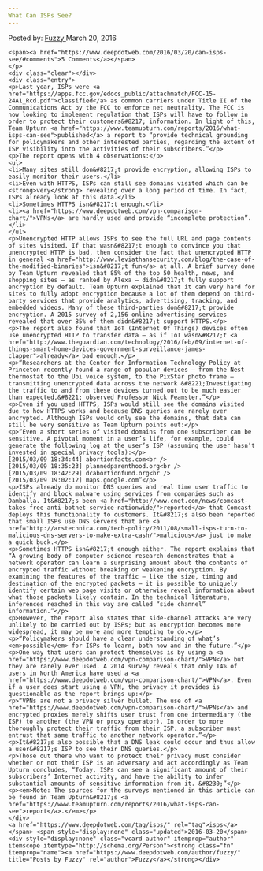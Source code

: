 ```yaml
---
What Can ISPs See?
---
```

<article class="post-listing post-13525 post type-post status-publish format-standard has-post-thumbnail hentry  tag-isps">
    <div class="post-inner">
        <span>Posted by: <a href="https://www.deepdotweb.com/author/fuzzy/" title="">Fuzzy </a></span>
    <span>March 20, 2016</span>
    
    <span><a href="https://www.deepdotweb.com/2016/03/20/can-isps-see/#comments">5 Comments</a></span>
    </p>
    <div class="clear"></div>
    <div class="entry">
    <p>Last year, ISPs were <a href="https://apps.fcc.gov/edocs_public/attachmatch/FCC-15-24A1_Rcd.pdf">classified</a> as common carriers under Title II of the Communications Act by the FCC to enforce net neutrality. The FCC is now looking to implement regulation that ISPs will have to follow in order to protect their customers&#8217; information. In light of this, Team Upturn <a href="https://www.teamupturn.com/reports/2016/what-isps-can-see">published</a> a report to “provide technical grounding for policymakers and other interested parties, regarding the extent of ISP visibility into the activities of their subscribers.”</p>
    <p>The report opens with 4 observations:</p>
    <ul>
    <li>Many sites still don&#8217;t provide encryption, allowing ISPs to easily monitor their users.</li>
    <li>Even with HTTPS, ISPs can still see domains visited which can be <strong>very</strong> revealing over a long period of time. In fact, ISPs already look at this data.</li>
    <li>Sometimes HTTPS isn&#8217;t enough.</li>
    <li><a href="https://www.deepdotweb.com/vpn-comparison-chart/">VPNs</a> are hardly used and provide “incomplete protection”.</li>
    </ul>
    <p>Unencrypted HTTP allows ISPs to see the full URL and page contents of sites visited. If that wasn&#8217;t enough to convince you that unencrypted HTTP is bad, then consider the fact that unencrypted HTTP in general <a href="http://www.leviathansecurity.com/blog/the-case-of-the-modified-binaries">isn&#8217;t fun</a> at all. A brief survey done by Team Upturn revealed that 85% of the top 50 health, news, and shopping sites – as ranked by Alexa – didn&#8217;t fully support encryption by default. Team Upturn explained that it can very hard for sites to fully adopt encryption because a lot of them depend on third-party services that provide analytics, advertising, tracking, and embedded videos. Many of these third-parties don&#8217;t provide encryption. A 2015 survey of 2,156 online advertising services revealed that over 85% of them didn&#8217;t support HTTPS.</p>
    <p>The report also found that IoT (Internet Of Things) devices often use unencrypted HTTP to transfer data – as if IoT wasn&#8217;t <a href="http://www.theguardian.com/technology/2016/feb/09/internet-of-things-smart-home-devices-government-surveillance-james-clapper">already</a> bad enough.</p>
    <p>“Researchers at the Center for Information Technology Policy at Princeton recently found a range of popular devices — from the Nest thermostat to the Ubi voice system, to the PixStar photo frame — transmitting unencrypted data across the network &#8221;Investigating the traffic to and from these devices turned out to be much easier than expected,&#8221; observed Professor Nick Feamster.”</p>
    <p>Even if you used HTTPS, ISPs would still see the domains visited due to how HTTPS works and because DNS queries are rarely ever encrypted. Although ISPs would only see the domains, that data can still be very sensitive as Team Upturn points out:</p>
    <p>“Even a short series of visited domains from one subscriber can be sensitive. A pivotal moment in a user’s life, for example, could generate the following log at the user’s ISP (assuming the user hasn’t invested in special privacy tools):</p>
    [2015/03/09 18:34:44] abortionfacts.com<br />
    [2015/03/09 18:35:23] plannedparenthood.org<br />
    [2015/03/09 18:42:29] dcabortionfund.org<br />
    [2015/03/09 19:02:12] maps.google.com”</p>
    <p>ISPs already do monitor DNS queries and real time user traffic to identify and block malware using services from companies such as Damballa. It&#8217;s been <a href="http://www.cnet.com/news/comcast-takes-free-anti-botnet-service-nationwide/">reported</a> that Comcast deploys this functionality to customers. It&#8217;s also been reported that small ISPs use DNS servers that are <a href="http://arstechnica.com/tech-policy/2011/08/small-isps-turn-to-malicious-dns-servers-to-make-extra-cash/">malicious</a> just to make a quick buck.</p>
    <p>Sometimes HTTPS isn&#8217;t enough either. The report explains that “A growing body of computer science research demonstrates that a network operator can learn a surprising amount about the contents of encrypted traffic without breaking or weakening encryption. By examining the features of the traffic — like the size, timing and destination of the encrypted packets — it is possible to uniquely identify certain web page visits or otherwise reveal information about what those packets likely contain. In the technical literature, inferences reached in this way are called “side channel” information.”</p>
    <p>However, the report also states that side-channel attacks are very unlikely to be carried out by ISPs; but as encryption becomes more widespread, it may be more and more tempting to do.</p>
    <p>“Policymakers should have a clear understanding of what’s <em>possible</em> for ISPs to learn, both now and in the future.”</p>
    <p>One way that users can protect themselves is by using a <a href="https://www.deepdotweb.com/vpn-comparison-chart/">VPN</a> but they are rarely ever used. A 2014 survey reveals that only 14% of users in North America have used a <a href="https://www.deepdotweb.com/vpn-comparison-chart/">VPN</a>. Even if a user does start using a VPN, the privacy it provides is questionable as the report brings up:</p>
    <p>“VPNs are not a privacy silver bullet. The use of <a href="https://www.deepdotweb.com/vpn-comparison-chart/">VPNs</a> and encrypted proxies merely shifts user trust from one intermediary (the ISP) to another (the VPN or proxy operator). In order to more thoroughly protect their traffic from their ISP, a subscriber must entrust that same traffic to another network operator.”</p>
    <p>It&#8217;s also possible that a DNS leak could occur and thus allow a user&#8217;s ISP to see their DNS queries.</p>
    <p>Those out there who want to protect their privacy must consider whether or not their ISP is an adversary and act accordingly as Team Upturn concludes, “Today, ISPs can see a significant amount of their subscribers’ Internet activity, and have the ability to infer substantial amounts of sensitive information from it. &#8230;”</p>
    <p><em>Note: The sources for the surveys mentioned in this article can be found in Team Upturn&#8217;s <a href="https://www.teamupturn.com/reports/2016/what-isps-can-see">report</a>.</em></p>
    </div>
    <a href="https://www.deepdotweb.com/tag/isps/" rel="tag">isps</a></span> <span style="display:none" class="updated">2016-03-20</span>
    <div style="display:none" class="vcard author" itemprop="author" itemscope itemtype="http://schema.org/Person"><strong class="fn" itemprop="name"><a href="https://www.deepdotweb.com/author/fuzzy/" title="Posts by Fuzzy" rel="author">Fuzzy</a></strong></div>
    
